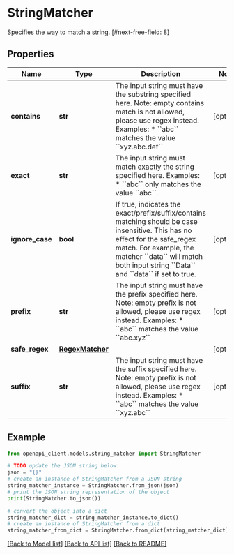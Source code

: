 # StringMatcher

Specifies the way to match a string. [#next-free-field: 8]

## Properties

Name | Type | Description | Notes
------------ | ------------- | ------------- | -------------
**contains** | **str** | The input string must have the substring specified here. Note: empty contains match is not allowed, please use regex instead. Examples: * &#x60;&#x60;abc&#x60;&#x60; matches the value &#x60;&#x60;xyz.abc.def&#x60;&#x60; | [optional] 
**exact** | **str** | The input string must match exactly the string specified here. Examples: * &#x60;&#x60;abc&#x60;&#x60; only matches the value &#x60;&#x60;abc&#x60;&#x60;. | [optional] 
**ignore_case** | **bool** | If true, indicates the exact/prefix/suffix/contains matching should be case insensitive. This has no effect for the safe_regex match. For example, the matcher &#x60;&#x60;data&#x60;&#x60; will match both input string &#x60;&#x60;Data&#x60;&#x60; and &#x60;&#x60;data&#x60;&#x60; if set to true. | [optional] 
**prefix** | **str** | The input string must have the prefix specified here. Note: empty prefix is not allowed, please use regex instead. Examples: * &#x60;&#x60;abc&#x60;&#x60; matches the value &#x60;&#x60;abc.xyz&#x60;&#x60; | [optional] 
**safe_regex** | [**RegexMatcher**](RegexMatcher.md) |  | [optional] 
**suffix** | **str** | The input string must have the suffix specified here. Note: empty prefix is not allowed, please use regex instead. Examples: * &#x60;&#x60;abc&#x60;&#x60; matches the value &#x60;&#x60;xyz.abc&#x60;&#x60; | [optional] 

## Example

```python
from openapi_client.models.string_matcher import StringMatcher

# TODO update the JSON string below
json = "{}"
# create an instance of StringMatcher from a JSON string
string_matcher_instance = StringMatcher.from_json(json)
# print the JSON string representation of the object
print(StringMatcher.to_json())

# convert the object into a dict
string_matcher_dict = string_matcher_instance.to_dict()
# create an instance of StringMatcher from a dict
string_matcher_from_dict = StringMatcher.from_dict(string_matcher_dict)
```
[[Back to Model list]](../README.md#documentation-for-models) [[Back to API list]](../README.md#documentation-for-api-endpoints) [[Back to README]](../README.md)


